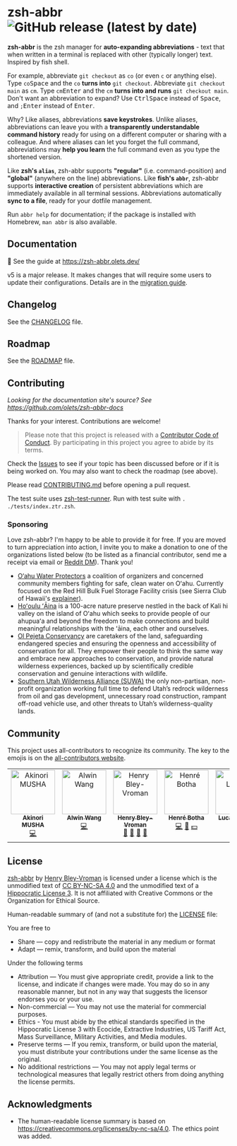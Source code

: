 # zsh-abbr ![GitHub release (latest by date)](https://img.shields.io/github/v/release/olets/zsh-abbr)

**zsh-abbr** is the zsh manager for **auto-expanding abbreviations** - text that when written in a terminal is replaced with other (typically longer) text. Inspired by fish shell.

For example, abbreviate `git checkout` as `co` (or even `c` or anything else). Type `co`<kbd>Space</kbd> and the `co` **turns into** `git checkout`. Abbreviate `git checkout main` as `cm`. Type `cm`<kbd>Enter</kbd> and the `cm` **turns into and runs** `git checkout main`. Don't want an abbreviation to expand? Use <kbd>Ctrl</kbd><kbd>Space</kbd> instead of <kbd>Space</kbd>, and `;`<kbd>Enter</kbd> instead of <kbd>Enter</kbd>.

Why? Like aliases, abbreviations **save keystrokes**. Unlike aliases, abbreviations can leave you with a **transparently understandable command history** ready for using on a different computer or sharing with a colleague. And where aliases can let you forget the full command, abbreviations may **help you learn** the full command even as you type the shortened version.

Like **zsh's `alias`**, zsh-abbr supports **"regular"** (i.e. command-position) and **"global"** (anywhere on the line) abbreviations. Like **fish's `abbr`**, zsh-abbr supports **interactive creation** of persistent abbreviations which are immediately available in all terminal sessions. Abbreviations automatically **sync to a file**, ready for your dotfile management.

Run `abbr help` for documentation; if the package is installed with Homebrew, `man abbr` is also available.

## Documentation

📖 See the guide at https://zsh-abbr.olets.dev/

v5 is a major release. It makes changes that will require some users to update their configurations. Details are in the [migration guide](https://zsh-abbr.olets.dev/migrating-between-versions).

## Changelog

See the [CHANGELOG](CHANGELOG.md) file.

## Roadmap

See the [ROADMAP](ROADMAP.md) file.

## Contributing

_Looking for the documentation site's source? See <https://github.com/olets/zsh-abbr-docs>_

Thanks for your interest. Contributions are welcome!

> Please note that this project is released with a [Contributor Code of Conduct](CODE_OF_CONDUCT.md). By participating in this project you agree to abide by its terms.

Check the [Issues](https://github.com/olets/zsh-abbr/issues) to see if your topic has been discussed before or if it is being worked on. You may also want to check the roadmap (see above).

Please read [CONTRIBUTING.md](CONTRIBUTING.md) before opening a pull request.

The test suite uses [zsh-test-runner](https://github.com/olets/zsh-test-runner). Run with test suite with `. ./tests/index.ztr.zsh`.

### Sponsoring

Love zsh-abbr? I'm happy to be able to provide it for free. If you are moved to turn appreciation into action, I invite you to make a donation to one of the organizations listed below (to be listed as a financial contributor, send me a receipt via email or [Reddit DM](https://www.reddit.com/user/olets)). Thank you!

- [O‘ahu Water Protectors](https://oahuwaterprotectors.org/) a coalition of organizers and concerned community members fighting for safe, clean water on Oʻahu. Currently focused on the Red Hill Bulk Fuel Storage Facility crisis (see Sierra Club of Hawaii's [explainer](https://sierraclubhawaii.org/redhill)).
- [Hoʻoulu ʻĀina](https://hoouluaina.org/) is a 100-acre nature preserve nestled in the back of Kali hi valley on the island of Oʻahu which seeks to provide people of our ahupuaʻa and beyond the freedom to make connections and build meaningful relationships with the ʻāina, each other and ourselves.
- [Ol Pejeta Conservancy](https://www.olpejetaconservancy.org/) are caretakers of the land, safeguarding endangered species and ensuring the openness and accessibility of conservation for all. They empower their people to think the same way and embrace new approaches to conservation, and provide natural wilderness experiences, backed up by scientifically credible conservation and genuine interactions with wildlife.
- [Southern Utah Wilderness Alliance (SUWA)](https://suwa.org/) the only non-partisan, non-profit organization working full time to defend Utah’s redrock wilderness from oil and gas development, unnecessary road construction, rampant off-road vehicle use, and other threats to Utah’s wilderness-quality lands.

## Community

This project uses all-contributors to recognize its community. The key to the emojis is on the [all-contributors website](https://allcontributors.org/docs/en/emoji-key).

<!-- ALL-CONTRIBUTORS-LIST:START - Do not remove or modify this section -->
<!-- prettier-ignore-start -->
<!-- markdownlint-disable -->
<table>
  <tbody>
    <tr>
      <td align="center" valign="top" width="14.28%"><a href="https://github.com/knu"><img src="https://avatars.githubusercontent.com/u/10236?v=4?s=100" width="100px;" alt="Akinori MUSHA"/><br /><sub><b>Akinori MUSHA</b></sub></a><br /><a href="#code-knu" title="Code">💻</a></td>
      <td align="center" valign="top" width="14.28%"><a href="http://researchgate.net/profile/Alwin_Wang"><img src="https://avatars.githubusercontent.com/u/16846521?v=4?s=100" width="100px;" alt="Alwin Wang"/><br /><sub><b>Alwin Wang</b></sub></a><br /><a href="#code-alwinw" title="Code">💻</a></td>
      <td align="center" valign="top" width="14.28%"><a href="https://olets.dev"><img src="https://avatars.githubusercontent.com/u/3282350?v=4?s=100" width="100px;" alt="Henry Bley-Vroman"/><br /><sub><b>Henry Bley-Vroman</b></sub></a><br /><a href="#doc-olets" title="Documentation">📖</a> <a href="#design-olets" title="Design">🎨</a> <a href="#question-olets" title="Answering Questions">💬</a> <a href="#tool-olets" title="Tools">🔧</a></td>
      <td align="center" valign="top" width="14.28%"><a href="https://github.com/henrebotha"><img src="https://avatars.githubusercontent.com/u/5593874?v=4?s=100" width="100px;" alt="Henré Botha"/><br /><sub><b>Henré Botha</b></sub></a><br /><a href="#code-henrebotha" title="Code">💻</a> <a href="#ideas-henrebotha" title="Ideas, Planning, & Feedback">🤔</a> <a href="#financial-henrebotha" title="Financial">💵</a></td>
      <td align="center" valign="top" width="14.28%"><a href="https://lucaslarson.net"><img src="https://avatars.githubusercontent.com/u/91468?v=4?s=100" width="100px;" alt="Lucas Larson"/><br /><sub><b>Lucas Larson</b></sub></a><br /><a href="#bug-LucasLarson" title="Bug reports">🐛</a></td>
      <td align="center" valign="top" width="14.28%"><a href="http://www.findforsikring.dk"><img src="https://avatars.githubusercontent.com/u/6514342?v=4?s=100" width="100px;" alt="Morten Scheel"/><br /><sub><b>Morten Scheel</b></sub></a><br /><a href="#code-mortenscheel" title="Code">💻</a></td>
      <td align="center" valign="top" width="14.28%"><a href="https://www.stefanhojer.de/"><img src="https://avatars.githubusercontent.com/u/436889?v=4?s=100" width="100px;" alt="Stefan Hojer"/><br /><sub><b>Stefan Hojer</b></sub></a><br /><a href="#code-hojerst" title="Code">💻</a></td>
    </tr>
  </tbody>
</table>

<!-- markdownlint-restore -->
<!-- prettier-ignore-end -->

<!-- ALL-CONTRIBUTORS-LIST:END -->

## License

<a href="https://www.github.com/olets/zsh-abbr">zsh-abbr</a> by <a href="https://www.github.com/olets">Henry Bley-Vroman</a> is licensed under a license which is the unmodified text of <a href="https://creativecommons.org/licenses/by-nc-sa/4.0">CC BY-NC-SA 4.0</a> and the unmodified text of a <a href="https://firstdonoharm.dev/build?modules=eco,extr,media,mil,sv,usta">Hippocratic License 3</a>. It is not affiliated with Creative Commons or the Organization for Ethical Source.

Human-readable summary of (and not a substitute for) the [LICENSE](LICENSE) file:

You are free to

- Share — copy and redistribute the material in any medium or format
- Adapt — remix, transform, and build upon the material

Under the following terms

- Attribution — You must give appropriate credit, provide a link to the license, and indicate if changes were made. You may do so in any reasonable manner, but not in any way that suggests the licensor endorses you or your use.
- Non-commercial — You may not use the material for commercial purposes.
- Ethics - You must abide by the ethical standards specified in the Hippocratic License 3 with Ecocide, Extractive Industries, US Tariff Act, Mass Surveillance, Military Activities, and Media modules.
- Preserve terms — If you remix, transform, or build upon the material, you must distribute your contributions under the same license as the original.
- No additional restrictions — You may not apply legal terms or technological measures that legally restrict others from doing anything the license permits.

## Acknowledgments

- The human-readable license summary is based on https://creativecommons.org/licenses/by-nc-sa/4.0. The ethics point was added.